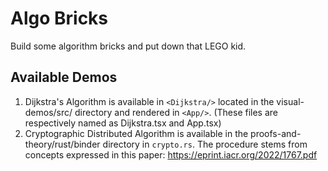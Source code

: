 # Algo Bricks

Build some algorithm bricks and put down that LEGO kid.

## Available Demos
1. Dijkstra's Algorithm is available in ```<Dijkstra/>``` located in the visual-demos/src/ directory and rendered in ```<App/>```. (These files are respectively named as Dijkstra.tsx and App.tsx)
2. Cryptographic Distributed Algorithm is available in the proofs-and-theory/rust/binder directory in ```crypto.rs```. The procedure stems from concepts expressed in this paper: https://eprint.iacr.org/2022/1767.pdf
